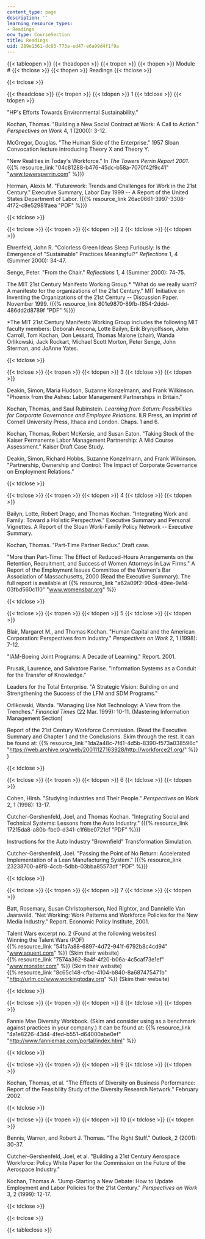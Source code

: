 ```yaml
---
content_type: page
description: ''
learning_resource_types:
- Readings
ocw_type: CourseSection
title: Readings
uid: 289e1361-dc93-773a-ed47-e6a99d4f1f9a
---
```


{{< tableopen >}}
{{< theadopen >}}
{{< tropen >}}
{{< thopen >}}
Module #
{{< thclose >}}
{{< thopen >}}
Readings
{{< thclose >}}

{{< trclose >}}

{{< theadclose >}}
{{< tropen >}}
{{< tdopen >}}
1
{{< tdclose >}}
{{< tdopen >}}


"HP's Efforts Towards Environmental Sustainability."

Kochan, Thomas. "Building a New Social Contract at Work: A Call to Action." _Perspectives on Work_ 4, 1 (2000): 3-12.

McGregor, Douglas. "The Human Side of the Enterprise." 1957 Sloan Convocation lecture introducing Theory X and Theory Y.

"New Realities in Today's Workforce." In _The Towers Perrin Report 2001_. ({{% resource_link "04c81288-b476-45dc-b58a-7070f42f9c41" "www.towersperrin.com" %}})

Herman, Alexis M. "Futurework: Trends and Challenges for Work in the 21st Century." Executive Summary, Labor Day 1999 -- A Report of the United States Department of Labor. ({{% resource_link 26ac0661-3997-3308-4f72-c8e52981faea "PDF" %}})


{{< tdclose >}}

{{< trclose >}}
{{< tropen >}}
{{< tdopen >}}
2
{{< tdclose >}}
{{< tdopen >}}


Ehrenfeld, John R. "Colorless Green Ideas Sleep Furiously: Is the Emergence of "Sustainable" Practices Meaningful?" _Reflections_ 1, 4 (Summer 2000): 34-47.

Senge, Peter. "From the Chair." _Reflections_ 1, 4 (Summer 2000): 74-75.

The MIT 21st Century Manifesto Working Group.\* "What do we really want? A manifesto for the organizations of the 21st Century." MIT Initiative on Inventing the Organizations of the 21st Century -- Discussion Paper. November 1999. ({{% resource_link 801e9870-89fb-f854-2ddd-486dd2d8789f "PDF" %}})

\*The MIT 21st Century Manifesto Working Group includes the following MIT faculty members: Deborah Ancona, Lotte Bailyn, Erik Brynjolfsson, John Carroll, Tom Kochan, Don Lessard, Thomas Malone (chair), Wanda Orlikowski, Jack Rockart, Michael Scott Morton, Peter Senge, John Sterman, and JoAnne Yates.


{{< tdclose >}}

{{< trclose >}}
{{< tropen >}}
{{< tdopen >}}
3
{{< tdclose >}}
{{< tdopen >}}


Deakin, Simon, Maria Hudson, Suzanne Konzelmann, and Frank Wilkinson. "Phoenix from the Ashes: Labor Management Partnerships in Britain."

Kochan, Thomas, and Saul Rubinstein. _Learning from Saturn: Possibilities for Corporate Governance and Employee Relations._ ILR Press, an imprint of Cornell University Press, Ithaca and London. Chaps. 1 and 6.

Kochan, Thomas, Robert McKersie, and Susan Eaton. "Taking Stock of the Kaiser Permanente Labor Management Partnership: A Mid Course Assessment." Kaiser Draft Case Study.

Deakin, Simon, Richard Hobbs, Suzanne Konzelmann, and Frank Wilkinson. "Partnership, Ownership and Control: The Impact of Corporate Governance on Employment Relations."


{{< tdclose >}}

{{< trclose >}}
{{< tropen >}}
{{< tdopen >}}
4
{{< tdclose >}}
{{< tdopen >}}


Bailyn, Lotte, Robert Drago, and Thomas Kochan. "Integrating Work and Family: Toward a Holistic Perspective." Executive Summary and Personal Vignettes. A Report of the Sloan Work-Family Policy Network -- Executive Summary.

Kochan, Thomas. "Part-Time Partner Redux." Draft case.

"More than Part-Time: The Effect of Reduced-Hours Arrangements on the Retention, Recruitment, and Success of Women Attorneys in Law Firms." A Report of the Employment Issues Committee of the Women's Bar Association of Massachusetts, 2000 (Read the Executive Summary). The full report is available at {{% resource_link "a62a09f2-90c4-49ee-9e14-03fbd560c110" "www.womensbar.org" %}}


{{< tdclose >}}

{{< trclose >}}
{{< tropen >}}
{{< tdopen >}}
5
{{< tdclose >}}
{{< tdopen >}}


Blair, Margaret M., and Thomas Kochan. "Human Capital and the American Corporation: Perspectives from Industry." _Perspectives on Work_ 2, 1 (1998): 7-12.

"IAM-Boeing Joint Programs: A Decade of Learning." Report. 2001.

Prusak, Laurence, and Salvatore Parise. "Information Systems as a Conduit for the Transfer of Knowledge."

Leaders for the Total Enterprise. "A Strategic Vision: Building on and Strengthening the Success of the LFM and SDM Programs."

Orlikowski, Wanda. "Managing Use Not Technology: A View from the Trenches." _Financial Times_ (22 Mar. 1999): 10-11. (Mastering Information Management Section)

Report of the 21st Century Workforce Commission. (Read the Executive Summary and Chapter 1 and the Conclusions. Skim through the rest. It can be found at: {{% resource_link "1da2a48c-7f41-4d5b-8390-f573a038596c" "https://web.archive.org/web/20011127163928/http://workforce21.org/" %}} )


{{< tdclose >}}

{{< trclose >}}
{{< tropen >}}
{{< tdopen >}}
6
{{< tdclose >}}
{{< tdopen >}}


Cohen, Hirsh. "Studying Industries and Their People." _Perspectives on Work_ 2, 1 (1998): 13-17.

Cutcher-Gershenfeld, Joel, and Thomas Kochan. "Integrating Social and Technical Systems: Lessons from the Auto Industry." ({{% resource_link 17215da8-a80b-fbc0-d341-c1f6be0721cf "PDF" %}})

Instructions for the Auto Industry "Brownfield" Transformation Simulation.

Cutcher-Gershenfeld, Joel. "Passing the Point of No Return: Accelerated Implementation of a Lean Manufacturing System." ({{% resource_link 23238700-a8f8-4ccb-5dbb-03bba85573df "PDF" %}})


{{< tdclose >}}

{{< trclose >}}
{{< tropen >}}
{{< tdopen >}}
7
{{< tdclose >}}
{{< tdopen >}}


Batt, Rosemary, Susan Christopherson, Ned Rightor, and Dannielle Van Jaarsveld. "Net Working: Work Patterns and Workforce Policies for the New Media Industry." Report. Economic Policy Institute, 2001.

Talent Wars excerpt no. 2 (Found at the following websites)  
Winning the Talent Wars (PDF)  
{{% resource_link "54fa7a88-6897-4d72-941f-6792b8c4cd94" "www.aquent.com" %}} (Skim their website)  
{{% resource_link "7574a362-8a4f-4f20-b06a-4c5caf73e1ef" "www.monster.com" %}} (Skim their website)  
{{% resource_link "8c65c148-cfbc-4104-b840-8a687475471b" "http://urlm.co/www.workingtoday.org" %}} (Skim their website)


{{< tdclose >}}

{{< trclose >}}
{{< tropen >}}
{{< tdopen >}}
8
{{< tdclose >}}
{{< tdopen >}}


Fannie Mae Diversity Workbook. (Skim and consider using as a benchmark against practices in your company.) It can be found at: {{% resource_link "4a1e8226-43d4-4fed-b551-d64000abe0ef" "http://www.fanniemae.com/portal/index.html" %}}


{{< tdclose >}}

{{< trclose >}}
{{< tropen >}}
{{< tdopen >}}
9
{{< tdclose >}}
{{< tdopen >}}


Kochan, Thomas, et al. "The Effects of Diversity on Business Performance: Report of the Feasibility Study of the Diversity Research Network." February 2002.


{{< tdclose >}}

{{< trclose >}}
{{< tropen >}}
{{< tdopen >}}
10
{{< tdclose >}}
{{< tdopen >}}


Bennis, Warren, and Robert J. Thomas. "The Right Stuff." Outlook, 2 (2001): 30-37.

Cutcher-Gershenfeld, Joel, et al. "Building a 21st Century Aerospace Workforce: Policy White Paper for the Commission on the Future of the Aerospace Industry."

Kochan, Thomas A. "Jump-Starting a New Debate: How to Update Employment and Labor Policies for the 21st Century." _Perspectives on Work_ 3, 2 (1999): 12-17.


{{< tdclose >}}

{{< trclose >}}

{{< tableclose >}}